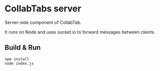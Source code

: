 # CollabTabs server
Server-side component of CollabTab.

It runs on Node and uses socket.io to forward messages between clients.

## Build & Run
```
npm install
node index.js
```
